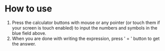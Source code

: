 # How to use
1. Press the calculator buttons with mouse or any pointer (or touch them if your screen is touch enabled) to input the numbers and symbols in the blue field above.
2. When you are done with writing the expression, press ' = ' button to get the answer.
